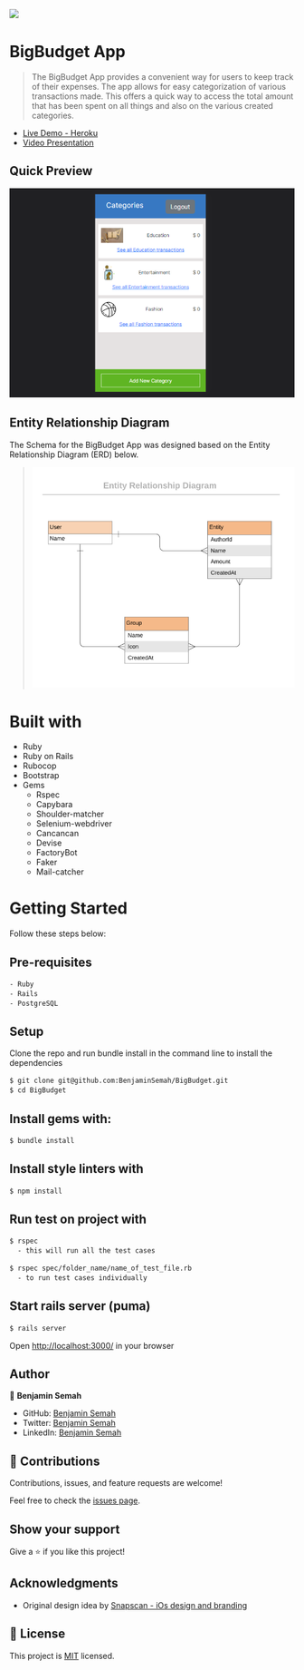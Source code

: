 ![](https://img.shields.io/badge/Rails-BigBudgetApp-brown)

# BigBudget App

> The BigBudget App provides a convenient way for users to keep track of their expenses. The app allows for easy categorization of various transactions made. This offers a quick way to access the total amount that has been spent on all things and also on the various created categories.

- [Live Demo - Heroku](www.google.com)
- [Video Presentation](https://www.loom.com/share/a04dd415ac004a22b591fe7af8434e93)

## Quick Preview

![DEMO GIF](app/assets/images/appScreenshot.PNG)

## Entity Relationship Diagram
The Schema for the BigBudget App was designed based on the Entity Relationship Diagram (ERD) below.

> ![](app/assets/images/bigbudget-erd.png)

# Built with
- Ruby
- Ruby on Rails
- Rubocop
- Bootstrap
- Gems
  - Rspec
  - Capybara
  - Shoulder-matcher
  - Selenium-webdriver
  - Cancancan
  - Devise
  - FactoryBot
  - Faker
  - Mail-catcher

# Getting Started
Follow these steps below:

## Pre-requisites

```bash
- Ruby
- Rails
- PostgreSQL
```

## Setup
Clone the repo and run bundle install in the command line to install the dependencies

```bash
$ git clone git@github.com:BenjaminSemah/BigBudget.git
$ cd BigBudget
```

## Install gems with:

```bash
$ bundle install
```

## Install style linters with
```bash
$ npm install
```

## Run test on project with

```bash
$ rspec
  - this will run all the test cases
```

```bash
$ rspec spec/folder_name/name_of_test_file.rb
  - to run test cases individually
```

## Start rails server (puma)

```bash
$ rails server
```

Open [http://localhost:3000/](http://localhost:3000/) in your browser


## Author

👤 **Benjamin Semah**
- GitHub: [Benjamin Semah](https://github.com/BenjaminSemah)
- Twitter: [Benjamin Semah](https://twitter.com/BenjaminSemah)
- LinkedIn: [Benjamin Semah](https://www.linkedin.com/in/benjaminsemah/)

## 🤝 Contributions

Contributions, issues, and feature requests are welcome!

Feel free to check the [issues page](https://github.com/BenjaminSemah/BigBudget/issues).

## Show your support

Give a ⭐️ if you like this project!

## Acknowledgments

- Original design idea by [Snapscan - iOs design and branding](https://www.behance.net/gallery/19759151/Snapscan-iOs-design-and-branding?tracking_source=)


## 📝 License

This project is [MIT](https://github.com/BenjaminSemah/BigBudget/blob/dev/LICENSE) licensed.
